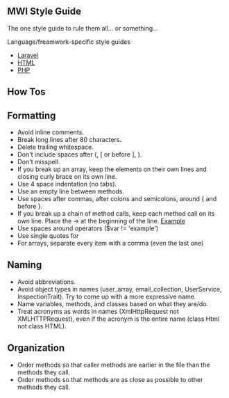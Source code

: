## MWI Style Guide
The one style guide to rule them all... or something...

Language/freamwork-specific style guides

- [Laravel](https://github.com/MidwesternInteractive/style/tree/master/laravel)
- [HTML](https://github.com/MidwesternInteractive/style/tree/master/html)
- [PHP](#)

## How Tos

## Formatting
- Avoid inline comments.
- Break long lines after 80 characters.
- Delete trailing whitespace.
- Don't include spaces after (, [ or before ], ).
- Don't misspell.
- If you break up an array, keep the elements on their own lines and closing curly brace on its own line.
- Use 4 space indentation (no tabs).
- Use an empty line between methods.
- Use spaces after commas, after colons and semicolons, around { and before }.
- If you break up a chain of method calls, keep each method call on its own line. Place the -> at the beginning of the line. [Example](https://github.com/MidwesternInteractive/style/blob/master/examples/break-up-method-calls.php) 
- Use spaces around operators ($var != 'example')
- Use single quotes for 
- For arrays, separate every item with a comma (even the last one)

## Naming
- Avoid abbreviations. 
- Avoid object types in names (user_array, email_collection, UserService, InspectionTrait). Try to come up with a more expressive name.
- Name variables, methods, and classes based on what they are/do.
- Treat acronyms as words in names (XmlHttpRequest not XMLHTTPRequest), even if the acronym is the entire name (class Html not class HTML).

## Organization
- Order methods so that caller methods are earlier in the file than the methods they call.
- Order methods so that methods are as close as possible to other methods they call.
